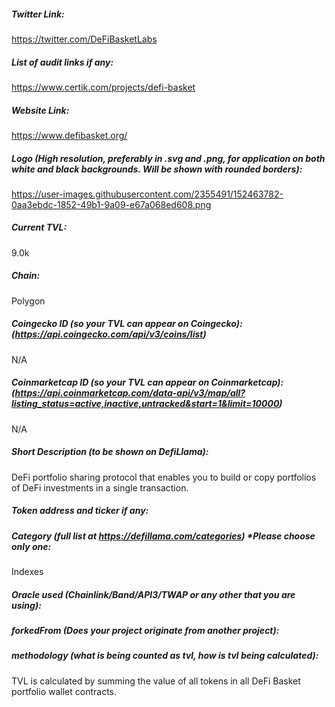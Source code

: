 ##### Twitter Link:

https://twitter.com/DeFiBasketLabs

##### List of audit links if any:

https://www.certik.com/projects/defi-basket

##### Website Link:

https://www.defibasket.org/

##### Logo (High resolution, preferably in .svg and .png, for application on both white and black backgrounds. Will be shown with rounded borders):

https://user-images.githubusercontent.com/2355491/152463782-0aa3ebdc-1852-49b1-9a09-e67a068ed608.png

##### Current TVL:

9.0k

##### Chain:

Polygon

##### Coingecko ID (so your TVL can appear on Coingecko): (https://api.coingecko.com/api/v3/coins/list)

N/A

##### Coinmarketcap ID (so your TVL can appear on Coinmarketcap): (https://api.coinmarketcap.com/data-api/v3/map/all?listing_status=active,inactive,untracked&start=1&limit=10000)

N/A

##### Short Description (to be shown on DefiLlama):

DeFi portfolio sharing protocol that enables you to build or copy portfolios of DeFi investments in a single transaction.

##### Token address and ticker if any:

##### Category (full list at https://defillama.com/categories) *Please choose only one:

Indexes

##### Oracle used (Chainlink/Band/API3/TWAP or any other that you are using):


##### forkedFrom (Does your project originate from another project):


##### methodology (what is being counted as tvl, how is tvl being calculated):

TVL is calculated by summing the value of all tokens in all DeFi Basket portfolio wallet contracts.